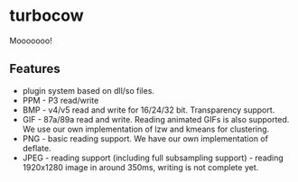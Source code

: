 # turbocow

Mooooooo!

## Features

- plugin system based on dll/so files.
- PPM - P3 read/write
- BMP - v4/v5 read and write for 16/24/32 bit. Transparency support.
- GIF - 87a/89a read and write. Reading animated GIFs is also supported. We use our own implementation of lzw and kmeans for clustering.
- PNG - basic reading support. We have our own implementation of deflate.
- JPEG - reading support (including full subsampling support) - reading 1920x1280 image in around 350ms, writing is not complete yet.
